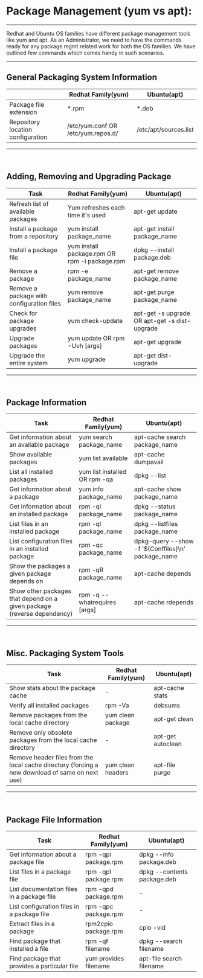 # Package Management (yum vs apt): 
---
Redhat and Ubuntu OS families have different package management tools like yum and apt. As an Administrator, we need to have the commands ready for any package mgmt related work for both the OS families. We have outlined few commands which comes handy in such scenarios. 


---

## General Packaging System Information

|                 |   Redhat Family(yum)              | Ubuntu(apt)                       |
|---------------------|-----------------------------------|-----------------------------------|
| Package file extension| *.rpm | *.deb|
|Repository location configuration| /etc/yum.conf OR /etc/yum.repos.d/| /etc/apt/sources.list|

---
<br>

## Adding, Removing and Upgrading Package

|Task                 |   Redhat Family(yum)              | Ubuntu(apt)                       |
|---------------------|-----------------------------------|-----------------------------------|
|Refresh list of available packages| Yum refreshes each time it's used| apt-get update        |
|Install a package from a repository | yum install package_name| apt-get install package_name |
|Install a package file | yum install package.rpm OR rpm -i package.rpm| dpkg --install package.deb|
|Remove a package| rpm -e package_name | apt-get remove package_name |
|Remove a package with configuration files| yum remove package_name | apt-get purge package_name |
|Check for package upgrades|yum check-update |apt-get -s upgrade OR apt-get -s dist-upgrade |
|Upgrade packages | yum update OR rpm -Uvh [args]| apt-get upgrade|
|Upgrade the entire system|yum upgrade| apt-get dist-upgrade|


---
<br>

## Package Information


|Task                 |   Redhat Family(yum)              | Ubuntu(apt)                       |
|---------------------|-----------------------------------|-----------------------------------|
| Get information about an available package| yum search package_name| apt-cache search package_name|
|Show available packages|yum list available|apt-cache dumpavail|
|List all installed packages|yum list installed OR rpm -qa|dpkg --list|
|Get information about a package|yum info package_name|apt-cache show package_name|
|Get information about an installed package|rpm -qi package_name|dpkg --status package_name|
|List files in an installed package|rpm -ql package_name|dpkg --listfiles package_name|
|List configuration files in an installed package|rpm -qc package_name|dpkg-query --show -f '${Conffiles}\n' package_name|
|Show the packages a given package depends on|rpm -qR package_name|apt-cache depends|
|Show other packages that depend on a given package (reverse dependency)|rpm -q --whatrequires [args]|apt-cache rdepends|


---
<br>

## Misc. Packaging System Tools 

|Task                 |   Redhat Family(yum)              | Ubuntu(apt)                       |
|---------------------|-----------------------------------|-----------------------------------| 
|Show stats about the package cache | -  | apt-cache stats |
|Verify all installed packages |rpm -Va | debsums|
|Remove packages from the local cache directory |yum clean package | apt-get clean |
|Remove only obsolete packages from the local cache directory | -  |apt-get autoclean |
|Remove header files from the local cache directory (forcing a new download of same on next use) |yum clean headers |apt-file purge |

---
<br>

## Package File Information

|Task                 |   Redhat Family(yum)              | Ubuntu(apt)                       |
|---------------------|-----------------------------------|-----------------------------------|
|Get information about a package file |rpm -qpi package.rpm |dpkg --info package.deb |
|List files in a package file |rpm -qpl package.rpm |dpkg --contents package.deb |
|List documentation files in a package file |rpm -qpd package.rpm | - |
|List configuration files in a package file |rpm -qpc package.rpm | - |
|Extract files in a package |rpm2cpio package.rpm | cpio -vid |dpkg-deb --extract package.deb dir-to-extract-to |
| Find package that installed a file|rpm -qf filename |dpkg --search filename |
|Find package that provides a particular file |yum provides filename |apt-file search filename |

